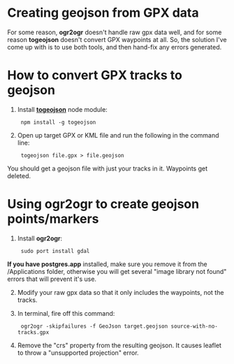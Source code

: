 # Creating geojson from GPX data

For some reason, **ogr2ogr** doesn't handle raw gpx data well, and for some reason **togeojson** doesn't convert GPX waypoints at all. So, the solution I've come up with is to use both tools, and then hand-fix any errors generated.

# How to convert GPX tracks to geojson

1. Install **[togeojson](https://github.com/tmcw/togeojson)** node module:
    
        npm install -g togeojson

2. Open up target GPX or KML file and run the following in the command line:

        togeojson file.gpx > file.geojson

You should get a geojson file with just your tracks in it. Waypoints get deleted.


# Using ogr2ogr to create geojson points/markers

1. Install **ogr2ogr**:

        sudo port install gdal

**If you have postgres.app** installed, make sure you remove it from the /Applications folder, otherwise you will get several "image library not found" errors that will prevent it's use.

2. Modify your raw gpx data so that it only includes the waypoints, not the tracks. 

3. In terminal, fire off this command:

        ogr2ogr -skipfailures -f GeoJson target.geojson source-with-no-tracks.gpx

4. Remove the "crs" property from the resulting geojson. It causes leaflet to throw a "unsupported projection" error.